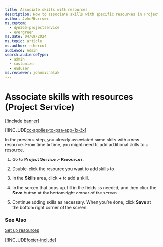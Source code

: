 ```yaml
---
title: Associate skills with resources
description: How to associate skills with specific resources in Project Service
author: JohnPBurrows
ms.custom: 
  - dyn365-projectservice
  - evergreen
ms.date: 04/09/2024
ms.topic: article
ms.author: ruhercul
audience: Admin
search.audienceType: 
  - admin
  - customizer
  - enduser
ms.reviewer: johnmichalak
---
```


# Associate skills with resources (Project Service)

[!include [banner](../includes/psa-now-project-operations.md)]

[!INCLUDE[cc-applies-to-psa-app-1x-2x](../includes/cc-applies-to-psa-app-1x-2x.md)]

In the previous step, you already associated some skills with  a new resource. From time to time, you might need to add additional skills to a resource.  
  
1.  Go to **Project Service > Resources**.  
  
2.  Double-click the resource you want to add skills to.  
  
3.  In the **Skills** area, click **+** to add a skill.  
  
4.  In the screen that pops up, fill in the fields as needed, and then click the **Save** button at the bottom right corner of the screen.  
  
5.  Continue adding skills as necessary. When you’re done, click **Save** at the bottom right corner of the screen.  
  
### See Also  
 [Set up resources](../psa/set-up-resources.md)


[!INCLUDE[footer-include](../includes/footer-banner.md)]
